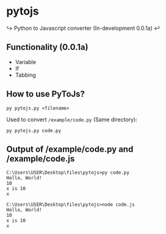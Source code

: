 # pytojs
↪️ Python to Javascript converter (In-development 0.0.1a) ↩️

## Functionality (0.0.1a)
- Variable
- If
- Tabbing

## How to use PyToJs?

```batch
py pytojs.py <filename>
```

Used to convert `/example/code.py` (Same directory):
```batch
py pytojs.py code.py
```

## Output of /example/code.py and /example/code.js

```batch
C:\Users\USER\Desktop\files\pytojs>py code.py
Hello, World!
10
x is 10
x

C:\Users\USER\Desktop\files\pytojs>node code.js
Hello, World!
10
x is 10
x
```
